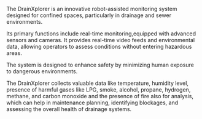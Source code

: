 The DrainXplorer is an innovative robot-assisted monitoring system designed for confined spaces, particularly in drainage and sewer environments. 

Its primary functions include real-time monitoring,equipped with advanced sensors and cameras. It provides real-time video feeds and environmental data, allowing operators to assess conditions without entering hazardous areas.

The system is designed to enhance safety by minimizing human exposure to dangerous environments.

The DrainXplorer collects valuable data like temperature, humidity level, presence of harmful gases like LPG, smoke, alcohol, propane, hydrogen, methane, and carbon monoxide and the presence of fire also for analysis, which can help in maintenance planning, identifying blockages, and assessing the overall health of drainage systems.
